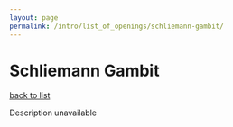 ```yaml
---
layout: page
permalink: /intro/list_of_openings/schliemann-gambit/
---
```


# Schliemann Gambit

[back to list](../../intro/list_of_openings)

Description unavailable